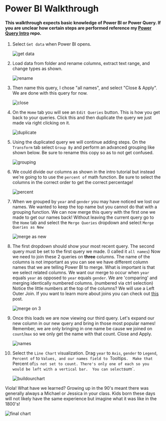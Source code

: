 # Power BI Walkthrough

#### This walkthrough expects basic knowledge of Power BI or Power Query. If you are unclear how certain steps are performed reference my [Power Query Intro](https://github.com/click-here/Pandas-vs-Power-Query/blob/master/Part1/Excel.md) repo.

1. Select `Get data` when Power BI opens.
	
	![get data](img/GetData.png)

2. Load data from folder and rename columns, extract text range, and change types as shown.

	![rename](img/LoadAllFiles.gif)
	
3. Then name this query, I chose "all names", and select "Close & Apply". We are done with this query for now.

	![close](img/CloseApply.png)
	
4. On the `Home` tab you will see an `Edit Queries` button. This is how you get back to your queries. Click this and then duplicate the query we just made via right clicking on it.

	![duplicate](img/Duplicate.png)

5. Using the duplicated query we will continue adding steps. On the `Transform` tab select `Group By` and perform an advanced grouping like shown below. Be sure to rename this copy so as to not get confused.

	![grouping](img/GroupBy.png)

6. We could divide our columns as shown in the intro tutorial but instead we're going to to use the `percent of` math function.  Be sure to select the columns in the correct order to get the correct percentage!

	![percent](img/PercentOf.gif)
	
7. When we grouped by `year` and `gender` you may have noticed we lost our names. We wanted to keep the top name but you cannot do that with a grouping function.  We can now merge this query with the first one we made to get our names back!  Without leaving the current query go to the `Home` tab and select the `Merge Queries` dropdown and select `Merge Queries as New`

	![merge as new](img/MergeAsNew.png)

8. The first dropdown should show your most recent query. The second query must be set to the first query we made.  (I called it `all names`) Now we need to join these 2 queries on **three** columns. The name of the columns is not important as you can see we have different column names that we are telling Power BI to merge. What is important is that we select related columns. We want our merge to occur when `year` equals `year` as opposed to `year` equals `gender`. We are 'comparing' and merging identically numbered columns. (numbered via ctrl selection)  Notice the little numbers at the top of the columns? We will use a Left Outer Join. If you want to learn more about joins you can check out [this](http://www.khankennels.com/blog/index.php/archives/2007/04/20/getting-joins/) post.

	![merge on 3](img/MergeOn3.png)
	
	
	
9. Once this loads we are now viewing our third query. Let's expand our new column in our new query and bring in those most popular names! Remember, we are only bringing in one name be cause we joined on `count`/`max` so we only get the name with that count. Close and Apply.

	![names](img/BringInThoseNames.png)

10. Select the `Line Chart` visualization. Drag `year` to `Axis`, `gender` to `Legend`, `Percent of` to `Values, and our names field to `Tooltips`.  Make that `Percent of` is not set to count. There's only one of each so you would be left with a vertical bar.  You can select `sum`.

	![buildourchart](img/BuildLineChart.gif)
	
Viola!  What have we learned? Growing up in the 90's meant there was generally always a Michael or Jessica in your class. Kids born these days will not likely have the same experience but imagine what it was like in the 1800's!

![final chart](img/Done.png)